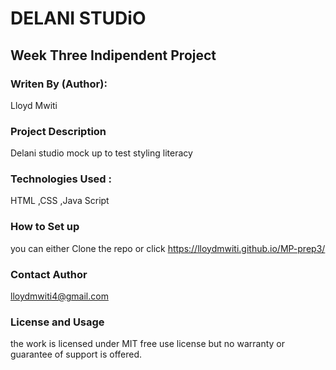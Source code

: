 # DELANI STUDiO
## Week Three Indipendent Project
### Writen By (Author):
Lloyd Mwiti
### Project Description
Delani studio mock up to test styling literacy
### Technologies Used :
HTML ,CSS ,Java Script
### How to Set up
you can either Clone the repo
or click https://lloydmwiti.github.io/MP-prep3/
### Contact Author
lloydmwiti4@gmail.com
### License and Usage
the work is licensed under MIT free use license but no warranty or guarantee of support is offered. 